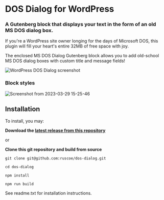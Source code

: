 # DOS Dialog for WordPress

### A Gutenberg block that displays your text in the form of an old MS DOS dialog box.

If you're a WordPress site owner longing for the days of Microsoft DOS,
this plugin will fill your heart's entire 32MB of free space with joy.

The enclosed MS DOS Dialog Gutenberg block allows you to add old-school
MS DOS dialog boxes with custom title and message fields!

![WordPress DOS Dialog screenshot](https://user-images.githubusercontent.com/87952/226798265-b4cbe098-390d-43da-8e2c-8f8a8e9da36c.png)

### Block styles

![Screenshot from 2023-03-29 15-25-46](https://user-images.githubusercontent.com/87952/228682497-2f410f39-3338-460f-80ea-32e0ca988784.png)

## Installation

To install, you may:

**Download the [latest release from this repository](https://github.com/ruscoe/dos-dialog/releases/tag/1.1.0)**

or

**Clone this git repository and build from source**

`git clone git@github.com:ruscoe/dos-dialog.git`

`cd dos-dialog`

`npm install`

`npm run build`

See readme.txt for installation instructions.
